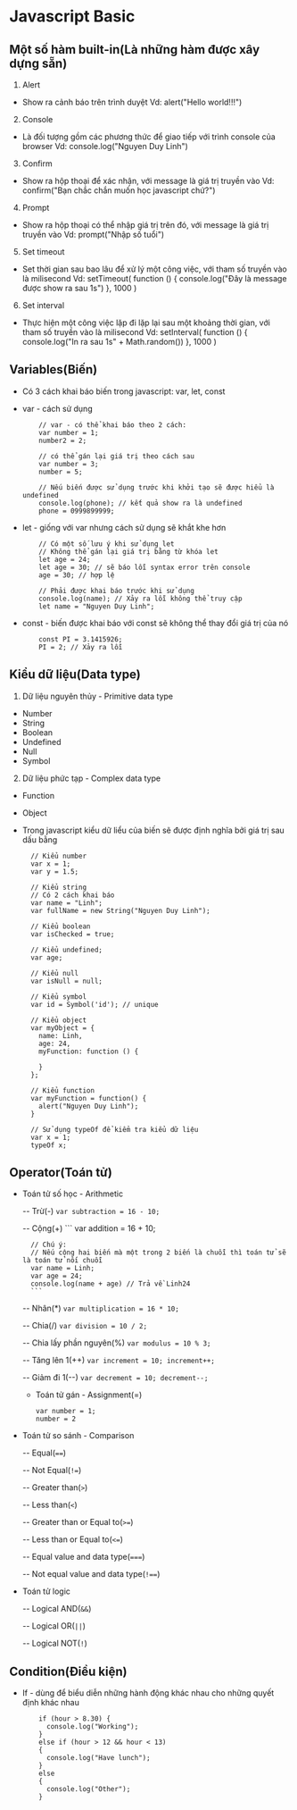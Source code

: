 # Javascript Basic

## Một số hàm built-in(Là những hàm được xây dựng sẵn)
1. Alert
  -  Show ra cảnh báo trên trình duyệt
  Vd: alert("Hello world!!!")
2. Console
  - Là đối tượng gồm các phương thức để giao tiếp với trình console của browser
  Vd: console.log("Nguyen Duy Linh")
3. Confirm
  - Show ra hộp thoại để xác nhận, với message là giá trị truyền vào
  Vd: confirm("Bạn chắc chắn muốn học javascript chứ?")
4. Prompt
  - Show ra hộp thoại có thể nhập giá trị trên đó, với message là giá trị truyền vào
  Vd: prompt("Nhập số tuổi")
5. Set timeout
  - Set thời gian sau bao lâu để xử lý một công việc, với tham số truyền vào là milisecond 
  Vd: setTimeout( function () {
          console.log("Đây là message được show ra sau 1s")
      }, 1000 )
6. Set interval
  - Thực hiện một công việc lặp đi lặp lại sau một khoảng thời gian, với tham số truyền vào là milisecond
  Vd: setInterval( function () {
          console.log("In ra sau 1s" + Math.random())
      }, 1000 )

## Variables(Biến)
- Có 3 cách khai báo biến trong javascript: var, let, const
- var - cách sử dụng
    ```
        // var - có thể khai báo theo 2 cách:
        var number = 1;
        number2 = 2;

        // có thể gán lại giá trị theo cách sau
        var number = 3;
        number = 5;

        // Nếu biến được sử dụng trước khi khởi tạo sẽ được hiểu là undefined
        console.log(phone); // kết quả show ra là undefined
        phone = 0999899999;
    ```
- let - giống với var nhưng cách sử dụng sẽ khắt khe hơn
    ```
        // Có một số lưu ý khi sử dụng let
        // Không thể gán lại giá trị bằng từ khóa let
        let age = 24;
        let age = 30; // sẽ báo lỗi syntax error trên console
        age = 30; // hợp lệ

        // Phải được khai báo trước khi sử dụng
        console.log(name); // Xảy ra lỗi không thể truy cập
        let name = "Nguyen Duy Linh";
    ```

- const - biến được khai báo với const sẽ không thể thay đổi giá trị của nó
    ```
        const PI = 3.1415926;
        PI = 2; // Xảy ra lỗi
    ```

## Kiểu dữ liệu(Data type)
1. Dữ liệu nguyên thủy - Primitive data type
  - Number
  - String
  - Boolean
  - Undefined
  - Null
  - Symbol
2. Dữ liệu phức tạp - Complex data type
  - Function
  - Object

- Trong javascript kiểu dữ liểu của biến sẽ được định nghĩa bởi giá trị sau dấu bằng

    ```
      // Kiểu number
      var x = 1;
      var y = 1.5;

      // Kiểu string
      // Có 2 cách khai báo
      var name = "Linh";
      var fullName = new String("Nguyen Duy Linh");

      // Kiểu boolean
      var isChecked = true;

      // Kiểu undefined;
      var age;

      // Kiểu null
      var isNull = null;

      // Kiểu symbol
      var id = Symbol('id'); // unique

      // Kiểu object
      var myObject = {
        name: Linh,
        age: 24,
        myFunction: function () {

        }
      };

      // Kiểu function
      var myFunction = function() {
        alert("Nguyen Duy Linh");
      }

      // Sử dụng typeOf để kiểm tra kiểu dữ liệu
      var x = 1;
      typeOf x;
    ```

## Operator(Toán tử)
- Toán tử số học - Arithmetic

    -- Trừ(-)
        ```
        var subtraction = 16 - 10;
        ```
        
    -- Cộng(+)
        ```
        var addition = 16 + 10;

        // Chú ý:
        // Nếu cộng hai biến mà một trong 2 biến là chuỗi thì toán tử sẽ là toán tử nối chuỗi
        var name = Linh;
        var age = 24;
        console.log(name + age) // Trả về Linh24
        ```
        
    -- Nhân(*)
        ```
        var multiplication = 16 * 10;
        ```
        
    -- Chia(/)
        ```
        var division = 10 / 2;
        ```
        
    -- Chia lấy phần nguyên(%)
        ```
        var modulus = 10 % 3;
        ```
        
    -- Tăng lên 1(++)
        ```
        var increment = 10;
        increment++;
        ```
        
    -- Giảm đi 1(--)
        ```
        var decrement = 10;
        decrement--;
        ```

  - Toán tử gán - Assignment(=)
    ```
    var number = 1;
    number = 2
    ```

- Toán tử so sánh - Comparison

  -- Equal(`==`)

  -- Not Equal(`!=`)

  -- Greater than(`>`)

  -- Less than(`<`)

  -- Greater than or Equal to(`>=`)

  -- Less than or Equal to(`<=`)

  -- Equal value and data type(`===`)

  -- Not equal value and data type(`!==`)

- Toán tử logic

  -- Logical AND(`&&`)

  -- Logical OR(`||`)

  -- Logical NOT(`!`)

## Condition(Điều kiện)
- If - dùng để biểu diễn những hành động khác nhau cho những quyết định khác nhau
    ```
        if (hour > 8.30) {
          console.log("Working");
        }
        else if (hour > 12 && hour < 13)
        {
          console.log("Have lunch");
        }
        else
        {
          console.log("Other");
        }
    ```
    ```
    

